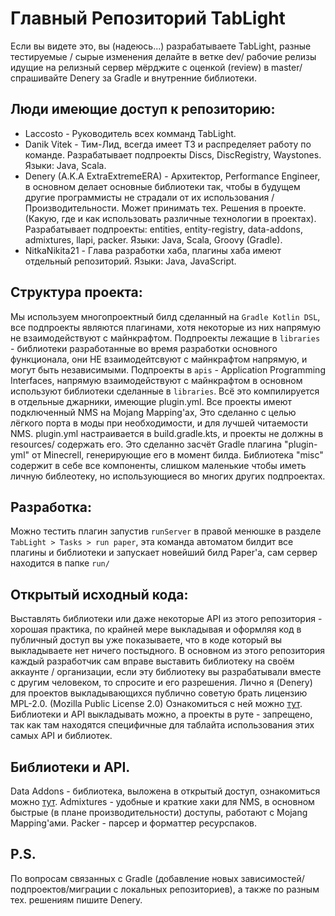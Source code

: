 # Главный Репозиторий TabLight
Если вы видете это, вы (надеюсь...) разрабатываете TabLight, разные тестируемые / сырые изменения делайте в ветке dev/ рабочие релизы идущие на релизный сервер мёрджите с оценкой (review) в master/
спрашивайте Denery за Gradle и внутренние библиотеки.

Люди имеющие доступ к репозиторию:
------
- Laccosto - Руководитель всех комманд TabLight.
- Danik Vitek - Тим-Лид, всегда имеет ТЗ и распределяет работу по команде. Разрабатывает подпроекты Discs, DiscRegistry, Waystones. Языки: Java, Scala.
- Denery (A.K.A ExtraExtremeERA) - Архитектор, Performance Engineer, в основном делает основные библиотеки так, чтобы в будущем другие программисты не страдали от их использования / Производительности. Может принимать тех. Решения в проекте. (Какую, где и как использовать различные технологии в проектах). Разрабатывает подпроекты: entities, entity-registry, data-addons, admixtures, llapi, packer. Языки: Java, Scala, Groovy (Gradle).
- NitkaNikita21 - Глава разработки хаба, плагины хаба имеют отдельный репозиторий. Языки: Java, JavaScript.

Структура проекта:
-------
Мы используем многопроектный билд сделанный на `Gradle Kotlin DSL`, все подпроекты являются плагинами, хотя некоторые из них напрямую не взаимодействуют с майнкрафтом. 
Подпроекты лежащие в `libraries` - библиотеки разработанные во время разработки основного функционала, они НЕ взаимодейтсвуют с майнкрафтом напрямую, и могут быть независимыми.
Подпроекты в `apis` - Application Programming Interfaces, напрямую взаимодействуют с майнкрафтом в основном используют библиотеки сделанные в `libraries`. 
Всё это компилируется в отдельные джарники, имеющие plugin.yml. Все проекты имеют подключенный NMS на Mojang Mapping'ах,
Это сделанно с целью лёгкого порта в моды при необходимости, и для лучшей читаемости NMS.
plugin.yml настраивается в build.gradle.kts, и проекты не должны в resources/ содержать его. Это сделанно засчёт
Gradle плагина "plugin-yml" от Minecrell, генерирующие его в момент билда. Библиотека "misc" содержит в себе
все компоненты, слишком маленькие чтобы иметь личную библеотеку, но использующиеся во многих других подпроектах.

Разработка:
------
Можно тестить плагин запустив `runServer` в правой менюшке в разделе `TabLight > Tasks > run paper`, эта команда автоматом билдит все плагины и библиотеки и запускает новейший билд Paper'а, сам сервер находится в папке `run/`

Открытый исходный кода:
-------
Выставлять библиотеки или даже некоторые API из этого репозитория - хорошая практика, по крайней мере выкладывая и оформляя код в публичный доступ вы уже показываете, что в коде который вы выкладываете нет ничего постыдного.
В основном из этого репозитория каждый разработчик сам вправе выставить библиотеку на своём аккаунте / организации, если эту библиотеку вы разрабатывали вместе с другим человеком, то спросите и его разрешения.
Лично я (Denery) для проектов выкладывающихся публично советую брать лицензию MPL-2.0. (Mozilla Public License 2.0) Ознакомиться с ней можно [тут](https://www.mozilla.org/en-US/MPL/2.0/FAQ/).
Библиотеки и API выкладывать можно, а проекты в руте - запрещено, так как там находятся специфичные для таблайта использования этих самых API и библиотек.

Библиотеки и API.
------
Data Addons - библиотека, выложена в открытый доступ, ознакомиться можно [тут](https://github.com/xxr-mc/DataAddons).
Admixtures - удобные и краткие хаки для NMS, в основном быстрые (в плане производительности) доступы, работают с Mojang Mapping'ами.
Packer - парсер и форматтер ресурспаков.

P.S.
-------
По вопросам связанных с Gradle (добавление новых зависимостей/подпроектов/миграции с локальных репозиториев), а также по разным тех. решениям пишите Denery.
